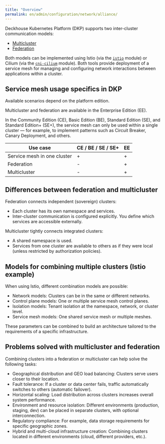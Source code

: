```yaml
---
title: "Overview"
permalink: en/admin/configuration/network/alliance/
---
```


Deckhouse Kubernetes Platform (DKP) supports two inter-cluster communication models:

- [Multicluster](../alliance/multicluster.html)
- [Federation](../alliance/federation.html)

Both models can be implemented using Istio (via the [`istio`](/modules/istio/) module) or Cilium (via the [`cni-cilium`](/modules/cni-cilium/) module).
Both tools provide deployment of a service mesh for managing and configuring network interactions between applications within a cluster.

## Service mesh usage specifics in DKP

Available scenarios depend on the platform edition.

Multicluster and federation are available in the Enterprise Edition (EE).

In the Community Edition (CE), Basic Edition (BE), Standard Edition (SE), and Standard Edition+ (SE+),
the service mesh can only be used within a single cluster — for example, to implement patterns such as Circuit Breaker,
Canary Deployment, and others.

| Use case | CE / BE / SE / SE+  | EE |
|----------|---------------------|----|
| Service mesh in one cluster | +  | +  |
| Federation                  | -  | +  |
| Multicluster                | -  | +  |

## Differences between federation and multicluster

Federation connects independent (sovereign) clusters:

- Each cluster has its own namespace and services.
- Inter-cluster communication is configured explicitly.
  You define which services are accessible externally.

Multicluster tightly connects integrated clusters:

- A shared namespace is used.
- Services from one cluster are available to others as if they were local (unless restricted by authorization policies).

## Models for combining multiple clusters (Istio example)

When using Istio, different combination models are possible:

- Network models: Clusters can be in the same or different networks.
- Control plane models: One or multiple service mesh control planes.
- Isolation models: Tenant isolation at the namespace, network, or cluster level.
- Service mesh models: One shared service mesh or multiple meshes.

These parameters can be combined to build an architecture tailored to the requirements of a specific infrastructure.

## Problems solved with multicluster and federation

Combining clusters into a federation or multicluster can help solve the following tasks:

- Geographical distribution and GEO load balancing: Clusters serve users closer to their location.
- Fault tolerance: If a cluster or data center fails, traffic automatically switches to others (automatic failover).
- Horizontal scaling: Load distribution across clusters increases overall system performance.
- Environment and resource isolation: Different environments (production, staging, dev) can be placed in separate clusters,
  with optional interconnection.
- Regulatory compliance: For example, data storage requirements for specific geographic zones.
- Hybrid and multi-cloud infrastructure creation: Combining clusters located in different environments
  (cloud, different providers, etc.).

